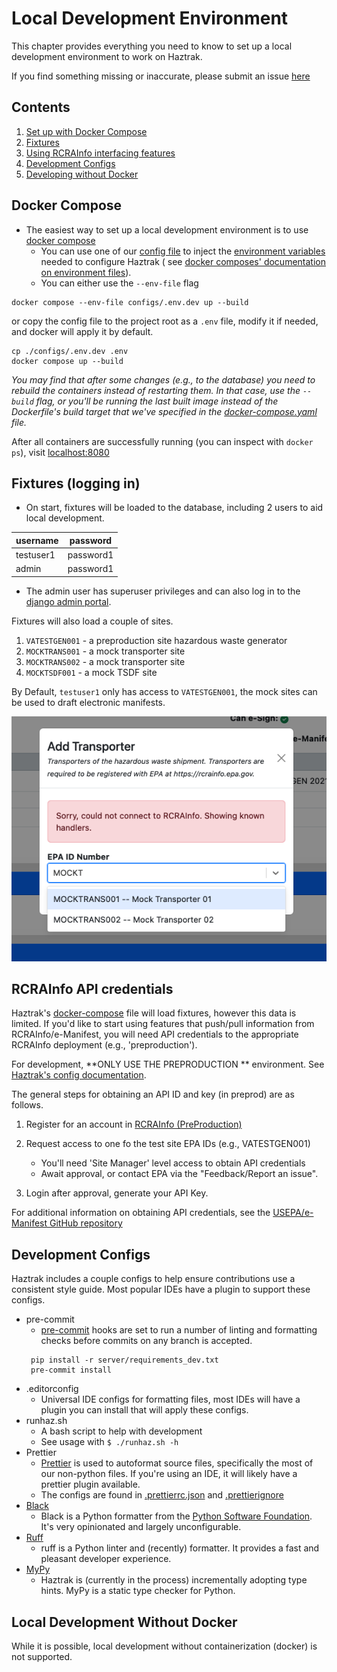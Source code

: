 # Local Development Environment

This chapter provides everything you need to know to set up a local development environment
to work on Haztrak.

If you find something missing or inaccurate, please submit an issue
[here](https://github.com/USEPA/haztrak/issues)

## Contents

1. [Set up with Docker Compose](#docker-compose)
2. [Fixtures](#fixtures)
3. [Using RCRAInfo interfacing features](#rcrainfo-api-credentials)
4. [Development Configs](#development-configs)
5. [Developing without Docker](#local-development-without-docker)

## Docker Compose

- The easiest way to set up a local development environment is to
  use [docker compose](https://docs.docker.com/compose/gettingstarted/)
  - You can use one of our [config file](/configs) to inject the
    [environment variables](../operations/configuration.md) needed to configure Haztrak (
    see [docker composes' documentation on environment files](https://docs.docker.com/compose/environment-variables/set-environment-variables/)).
  - You can either use the `--env-file` flag

```shell
docker compose --env-file configs/.env.dev up --build
```

or copy the config file to the project root as a `.env` file, modify it if needed, and docker will apply it by default.

```shell
cp ./configs/.env.dev .env
docker compose up --build
```

_You may find that after some changes (e.g., to the database) you need to rebuild the containers
instead of restarting them.
In that case, use the `--build` flag, or you'll be running the last built image instead of the
Dockerfile's build target
that we've specified in
the [docker-compose.yaml](https://github.com/USEPA/haztrak/blob/main/docker-compose.yaml) file._

After all containers are successfully running (you can inspect with `docker ps`),
visit [localhost:8080](http://localhost:8080)

## Fixtures (logging in)

- On start, fixtures will be loaded to the database, including 2 users to aid local development.

<!-- prettier-ignore -->
| username  | password  |
|-----------|-----------|
| testuser1 | password1 |
| admin     | password1 |

- The admin user has superuser privileges and can also log in to
  the [django admin portal](https://docs.djangoproject.com/en/4.1/ref/contrib/admin/).

Fixtures will also load a couple of sites.

1. `VATESTGEN001` - a preproduction site hazardous waste generator
2. `MOCKTRANS001` - a mock transporter site
3. `MOCKTRANS002` - a mock transporter site
4. `MOCKTSDF001` - a mock TSDF site

By Default, `testuser1` only has access to `VATESTGEN001`, the mock sites can be used to draft electronic manifests.

![Searching for mock sites without RCRAInfo API credentials](../assets/images/search_mock_sites.png)

## RCRAInfo API credentials

Haztrak's [docker-compose](/docker-compose.yaml) file will load fixtures, however this data is limited.
If you'd like to start using features that push/pull information from RCRAInfo/e-Manifest, you will
need API credentials to the appropriate RCRAInfo deployment (e.g., 'preproduction').

For development, **ONLY USE THE PREPRODUCTION
** environment. See [Haztrak's config documentation](../operations/configuration.md).

The general steps for obtaining an API ID and key (in preprod) are as follows.

1. Register for an account in [RCRAInfo (PreProduction)](https://rcrainfopreprod.epa.gov/rcrainfo/action/secured/login)
2. Request access to one fo the test site EPA IDs (e.g., VATESTGEN001)

   - You'll need 'Site Manager' level access to obtain API credentials
   - Await approval, or contact EPA via the "Feedback/Report an issue".

3. Login after approval, generate your API Key.

For additional information on obtaining API credentials, see the
[USEPA/e-Manifest GitHub repository](https://github.com/USEPA/e-manifest)

## Development Configs

Haztrak includes a couple configs to help ensure contributions use a consistent
style guide. Most popular IDEs have a plugin to support these configs.

- pre-commit
  - [pre-commit](https://pre-commit.com/) hooks are set to run a number of linting and formatting checks before
    commits on any branch is accepted.
  ```shell
   pip install -r server/requirements_dev.txt
   pre-commit install
  ```
- .editorconfig
  - Universal IDE configs for formatting files, most IDEs will have a plugin you can
    install that will apply these configs.
- runhaz.sh
  - A bash script to help with development
  - See usage with `$ ./runhaz.sh -h`
- Prettier
  - [Prettier](https://prettier.io/) is used to autoformat source files, specifically
    the most of our non-python files. If you're using an IDE, it will likely have a prettier plugin available.
  - The configs are found in [.prettierrc.json](/.prettierrc.json)
    and [.prettierignore](/.prettierignore)
- [Black](https://black.readthedocs.io/en/stable/#)
  - Black is a Python formatter from the
    [Python Software Foundation](https://www.python.org/psf-landing/). It's very opinionated and largely
    unconfigurable.
- [Ruff](https://docs.astral.sh/ruff/)
  - ruff is a Python linter and (recently) formatter. It provides a fast and pleasant developer experience.
- [MyPy](https://mypy-lang.org/)
  - Haztrak is (currently in the process) incrementally adopting type hints. MyPy is a static type checker for Python.

## Local Development Without Docker

While it is possible, local development without containerization (docker) is not supported.
